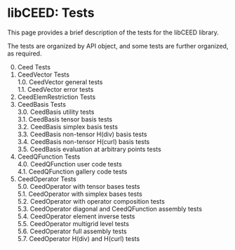 # libCEED: Tests

This page provides a brief description of the tests for the libCEED library.

The tests are organized by API object, and some tests are further organized, as required.

0. Ceed Tests  
1. CeedVector Tests  
    1.0. CeedVector general tests  
    1.1. CeedVector error tests  
2. CeedElemRestriction Tests  
3. CeedBasis Tests  
    3.0. CeedBasis utility tests  
    3.1. CeedBasis tensor basis tests  
    3.2. CeedBasis simplex basis tests  
    3.3. CeedBasis non-tensor H(div) basis tests  
    3.4. CeedBasis non-tensor H(curl) basis tests  
    3.5. CeedBasis evaluation at arbitrary points tests  
4. CeedQFunction Tests  
    4.0. CeedQFunction user code tests  
    4.1. CeedQFunction gallery code tests  
5. CeedOperator Tests  
    5.0. CeedOperator with tensor bases tests  
    5.1. CeedOperator with simplex bases tests  
    5.2. CeedOperator with operator composition tests  
    5.3. CeedOperator diagonal and CeedQFunction assembly tests  
    5.4. CeedOperator element inverse tests  
    5.5. CeedOperator multigrid level tests  
    5.6. CeedOperator full assembly tests  
    5.7. CeedOperator H(div) and H(curl) tests
